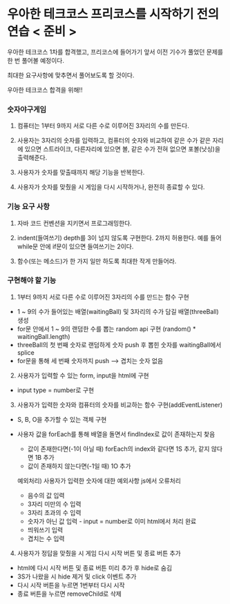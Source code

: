 <h1>우아한 테크코스 프리코스를 시작하기 전의 연습 < 준비 > </h1>

<p>우아한 테크코스 1차를 합격했고, 프리코스에 들어가기 앞서 이전 기수가 풀었던 문제를 한 번 풀어볼 예정이다.</p>
<p>최대한 요구사항에 맞추면서 풀어보도록 할 것이다.</p>

<p>우아한 테크코스 합격을 위해!!</p>

<h3> 숫자야구게임 </h3>

1. 컴퓨터는 1부터 9까지 서로 다른 수로 이루어진 3자리의 수를 만든다.
  
2. 사용자는 3자리의 숫자를 입력하고, 컴퓨터의 숫자와 비교하여 같은 수가 같은 자리에 있으면 스트라이크, 다른자리에 있으면 볼, 같은 수가 전혀 없으면 포볼(낫싱)을 출력해준다.

3. 사용자가 숫자를 맞출때까지 해당 기능을 반복한다.

4. 사용자가 숫자를 맞췄을 시 게임을 다시 시작하거나, 완전히 종료할 수 있다.

<h3> 기능 요구 사항 </h3>

1. 자바 코드 컨벤션을 지키면서 프로그래밍한다.

2. indent(들여쓰기) depth를 3이 넘지 않도록 구현한다. 2까지 허용한다.
  예를 들어 while문 안에 if문이 있으면 들여쓰기는 2이다.
  
3. 함수(또는 메소드)가 한 가지 일만 하도록 최대한 작게 만들어라.

<h3> 구현해야 할 기능 </h3>

1. 1부터 9까지 서로 다른 수로 이루어진 3자리의 수를 만드는 함수 구현
  - 1 ~ 9의 수가 들어있는 배열(waitingBall) 및 3자리의 수가 담길 배열(threeBall) 생성
  - for문 안에서 1 ~ 9의 랜덤한 수를 뽑는 random api 구현 (random() * waitingBall.length)
  - threeBall의 첫 번째 숫자로 랜덤하게 숫자 push 후 뽑힌 숫자를 waitingBall에서 splice
  - for문을 통해 세 번째 숫자까지 push --> 겹치는 숫자 없음

2. 사용자가 입력할 수 있는 form, input을 html에 구현
  - input type = number로 구현
  
3. 사용자가 입력한 숫자와 컴퓨터의 숫자를 비교하는 함수 구현(addEventListener)
  - S, B, O을 추가할 수 있는 객체 구현
  - 사용자 값을 forEach를 통해 배열을 돌면서 findIndex로 값이 존재하는지 찾음
    - 값이 존재한다면(-1이 아닐 때) forEach의 index와 같다면 1S 추가, 같지 않다면 1B 추가
    - 값이 존재하지 않는다면(-1일 때) 1O 추가
    
    예외처리) 사용자가 입력한 숫자에 대한 예외사항 js에서 오류처리
    - 음수의 값 입력
    - 3자리 미만의 수 입력
    - 3자리 초과의 수 입력
    - 숫자가 아닌 값 입력 - input = number로 이미 html에서 처리 완료
    - 띄워쓰기 입력
    - 겹치는 수 입력
    
4. 사용자가 정답을 맞췄을 시 게임 다시 시작 버튼 및 종료 버튼 추가 
  - html에 다시 시작 버튼 및 종료 버튼 미리 추가 후 hide로 숨김
  - 3S가 나왔을 시 hide 제거 및 click 이벤트 추가
  - 다시 시작 버튼을 누르면 1번부터 다시 시작
  - 종료 버튼을 누르면 removeChild로 삭제
